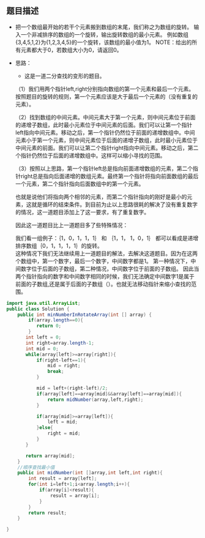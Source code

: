 题目描述
---
* 把一个数组最开始的若干个元素搬到数组的末尾，我们称之为数组的旋转。 输入一个非减排序的数组的一个旋转，输出旋转数组的最小元素。 例如数组{3,4,5,1,2}为{1,2,3,4,5}的一个旋转，该数组的最小值为1。 NOTE：给出的所有元素都大于0，若数组大小为0，请返回0。
* 思路：
	* 这是一道二分查找的变形的题目。

	（1）我们用两个指针left,right分别指向数组的第一个元素和最后一个元素。按照题目的旋转的规则，第一个元素应该是大于最后一个元素的（没有重复的元素）。

	（2）找到数组的中间元素。中间元素大于第一个元素，则中间元素位于前面的递增子数组，此时最小元素位于中间元素的后面。我们可以让第一个指针left指向中间元素。移动之后，第一个指针仍然位于前面的递增数组中。中间元素小于第一个元素，则中间元素位于后面的递增子数组，此时最小元素位于中间元素的前面。我们可以让第二个指针right指向中间元素。移动之后，第二个指针仍然位于后面的递增数组中。这样可以缩小寻找的范围。

	（3）按照以上思路，第一个指针left总是指向前面递增数组的元素，第二个指针right总是指向后面递增的数组元素。最终第一个指针将指向前面数组的最后一个元素，第二个指针指向后面数组中的第一个元素。

	也就是说他们将指向两个相邻的元素，而第二个指针指向的刚好是最小的元素，这就是循环的结束条件。到目前为止以上思路很耗的解决了没有重复数字的情况，这一道题目添加上了这一要求，有了重复数字。

	因此这一道题目比上一道题目多了些特殊情况：

	我们看一组例子：｛1，0，1，1，1｝ 和 ｛1，1， 1，0，1｝ 都可以看成是递增排序数组｛0，1，1，1，1｝的旋转。		       
	这种情况下我们无法继续用上一道题目的解法，去解决这道题目。因为在这两个数组中，第一个数字，最后一个数字，中间数字都是1。
	第一种情况下，中间数字位于后面的子数组，第二种情况，中间数字位于前面的子数组。
	因此当两个指针指向的数字和中间数字相同的时候，我们无法确定中间数字1是属于前面的子数组,还是属于后面的子数组（）。也就无法移动指针来缩小查找的范围。

```java
import java.util.ArrayList;
public class Solution {
    public int minNumberInRotateArray(int [] array) {
        if(array.length==0){
		   return 0;
	    }
	   int left = 0;
	   int right=array.length-1;
	   int mid = 0;
	   while(array[left]>=array[right]){
		   if(right-left==1){
			   mid = right;
			   break;
		   }

		   mid = left+(right-left)/2;
		   if(array[left]==array[mid]&&array[left]==array[mid]){
			   return midNumber(array,left,right);
		   }

		   if(array[mid]>=array[left]){
			   left = mid;
		   }else{
			   right = mid;
		   }
	   }

	   return array[mid];
    }
    //顺序查找最小值
	public int midNumber(int []array,int left,int right){
		int result = array[left];
		for(int i=left+1;i<array.length;i++){
			if(array[i]<result){
				result = array[i];
			}
		}
		return result;
	}

}

